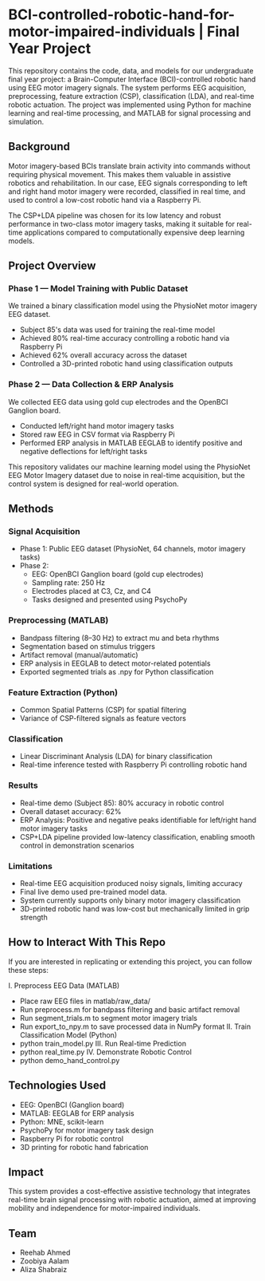 # BCI-controlled-robotic-hand-for-motor-impaired-individuals | Final Year Project 

This repository contains the code, data, and models for our undergraduate final year project: a Brain-Computer Interface (BCI)-controlled robotic hand using EEG motor imagery signals. The system performs EEG acquisition, preprocessing, feature extraction (CSP), classification (LDA), and real-time robotic actuation.
The project was implemented using Python for machine learning and real-time processing, and MATLAB for signal processing and simulation.

## Background
Motor imagery-based BCIs translate brain activity into commands without requiring physical movement. This makes them valuable in assistive robotics and rehabilitation.
In our case, EEG signals corresponding to left and right hand motor imagery were recorded, classified in real time, and used to control a low-cost robotic hand via a Raspberry Pi.

The CSP+LDA pipeline was chosen for its low latency and robust performance in two-class motor imagery tasks, making it suitable for real-time applications compared to computationally expensive deep learning models.

## Project Overview
### Phase 1 — Model Training with Public Dataset

We trained a binary classification model using the PhysioNet motor imagery EEG dataset.
- Subject 85's data was used for training the real-time model
- Achieved 80% real-time accuracy controlling a robotic hand via Raspberry Pi
- Achieved 62% overall accuracy across the dataset
- Controlled a 3D-printed robotic hand using classification outputs

### Phase 2 — Data Collection & ERP Analysis

We collected EEG data using gold cup electrodes and the OpenBCI Ganglion board.
- Conducted left/right hand motor imagery tasks
- Stored raw EEG in CSV format via Raspberry Pi
- Performed ERP analysis in MATLAB EEGLAB to identify positive and negative deflections for left/right tasks

This repository validates our machine learning model using the PhysioNet EEG Motor Imagery dataset due to noise in real-time acquisition, but the control system is designed for real-world operation.
## Methods
### Signal Acquisition

- Phase 1: Public EEG dataset (PhysioNet, 64 channels, motor imagery tasks)
- Phase 2:
   - EEG: OpenBCI Ganglion board (gold cup electrodes)
   - Sampling rate: 250 Hz
   - Electrodes placed at C3, Cz, and C4
   - Tasks designed and presented using PsychoPy

### Preprocessing (MATLAB)

- Bandpass filtering (8–30 Hz) to extract mu and beta rhythms
- Segmentation based on stimulus triggers
- Artifact removal (manual/automatic)
- ERP analysis in EEGLAB to detect motor-related potentials
- Exported segmented trials as .npy for Python classification

### Feature Extraction (Python)

- Common Spatial Patterns (CSP) for spatial filtering
- Variance of CSP-filtered signals as feature vectors

### Classification

- Linear Discriminant Analysis (LDA) for binary classification
- Real-time inference tested with Raspberry Pi controlling robotic hand

### Results
- Real-time demo (Subject 85): 80% accuracy in robotic control
- Overall dataset accuracy: 62%
- ERP Analysis: Positive and negative peaks identifiable for left/right hand motor imagery tasks
- CSP+LDA pipeline provided low-latency classification, enabling smooth control in demonstration scenarios

### Limitations
- Real-time EEG acquisition produced noisy signals, limiting accuracy
- Final live demo used pre-trained model data.
- System currently supports only binary motor imagery classification
- 3D-printed robotic hand was low-cost but mechanically limited in grip strength

## How to Interact With This Repo
If you are interested in replicating or extending this project, you can follow these steps:

I. Preprocess EEG Data (MATLAB)
   - Place raw EEG files in matlab/raw_data/
   - Run preprocess.m for bandpass filtering and basic artifact removal
   - Run segment_trials.m to segment motor imagery trials
   - Run export_to_npy.m to save processed data in NumPy format
II. Train Classification Model (Python)
   - python train_model.py
III. Run Real-time Prediction
   - python real_time.py
IV. Demonstrate Robotic Control
   - python demo_hand_control.py

## Technologies Used
- EEG: OpenBCI (Ganglion board)
- MATLAB: EEGLAB for ERP analysis
- Python: MNE, scikit-learn
- PsychoPy for motor imagery task design
- Raspberry Pi for robotic control
- 3D printing for robotic hand fabrication

## Impact
This system provides a cost-effective assistive technology that integrates real-time brain signal processing with robotic actuation, aimed at improving mobility and independence for motor-impaired individuals.

## Team
- Reehab Ahmed
- Zoobiya Aalam 
- Aliza Shabraiz
